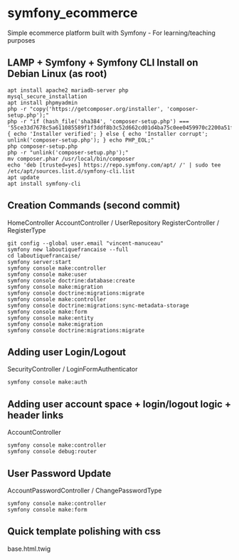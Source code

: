 # symfony_ecommerce
Simple ecommerce platform built with Symfony - For learning/teaching purposes

## LAMP + Symfony + Symfony CLI Install on Debian Linux (as root)
```
apt install apache2 mariadb-server php
mysql_secure_installation 
apt install phpmyadmin
php -r "copy('https://getcomposer.org/installer', 'composer-setup.php');"
php -r "if (hash_file('sha384', 'composer-setup.php') === '55ce33d7678c5a611085589f1f3ddf8b3c52d662cd01d4ba75c0ee0459970c2200a51f492d557530c71c15d8dba01eae') { echo 'Installer verified'; } else { echo 'Installer corrupt'; unlink('composer-setup.php'); } echo PHP_EOL;"
php composer-setup.php
php -r "unlink('composer-setup.php');"
mv composer.phar /usr/local/bin/composer
echo 'deb [trusted=yes] https://repo.symfony.com/apt/ /' | sudo tee /etc/apt/sources.list.d/symfony-cli.list
apt update
apt install symfony-cli
```

## Creation Commands (second commit)
HomeController
AccountController / UserRepository
RegisterController / RegisterType
```
git config --global user.email "vincent-manuceau"
symfony new laboutiquefrancaise --full
cd laboutiquefrancaise/
symfony server:start
symfony console make:controller
symfony console make:user
symfony console doctrine:database:create
symfony console make:migration
symfony console doctrine:migrations:migrate
symfony console make:controller
symfony console doctrine:migrations:sync-metadata-storage
symfony console make:form
symfony console make:entity
symfony console make:migration
symfony console doctrine:migrations:migrate
```

## Adding user Login/Logout
SecurityController / LoginFormAuthenticator
```
symfony console make:auth
```

## Adding user account space + login/logout logic + header links
AccountController
```
symfony console make:controller
symfony console debug:router
```

## User Password Update
AccountPasswordController / ChangePasswordType
```
symfony console make:controller
symfony console make:form
```

## Quick template polishing with css
base.html.twig
